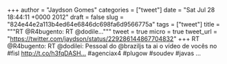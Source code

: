 
+++
author = "Jaydson Gomes"
categories = ["tweet"]
date = "Sat Jul 28 18:44:11 +0000 2012"
draft = false
slug = "824e44e2a113b4ed64e6846dc698fa6d9566775a"
tags = ["tweet"]
title = """RT @R4bugento: RT @dodile..."""
tweet = true
micro = true
tweet_url = "https://twitter.com/jaydson/status/229286144867704832"
+++
RT @R4bugento: RT @dodilei: Pessoal do @braziljs ta ai o vídeo de vocês no #fisl http://t.co/h3fqDASH… #agenciax4 #plugow #soudev #javas ...
